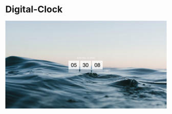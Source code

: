 # Digital-Clock

![Welcome to MedicTouch](https://github.com/Shmulls/Digital-Clock/blob/master/Screen%20Shot%202022-10-14%20at%205.30.08.png)

